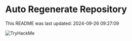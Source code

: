 # Auto Regenerate Repository

This README was last updated: 2024-09-26 09:27:09

 ![TryHackMe](https://tryhackme.com/badge/533634)